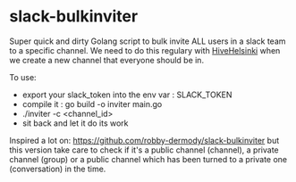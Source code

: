 # slack-bulkinviter

Super quick and dirty Golang script to bulk invite ALL users in a slack team to a specific channel. We need to do this regulary with [HiveHelsinki](http://hive.fi) when we create a new channel that everyone should be in.

To use:
* export your slack_token into the env var : SLACK_TOKEN
* compile it : go build -o inviter main.go
* ./inviter -c <channel_id>
* sit back and let it do its work

Inspired a lot on: https://github.com/robby-dermody/slack-bulkinviter but this version take care to check if it's a public channel (channel), a private channel (group) or a public channel which has been turned to a private one (conversation) in the time.
